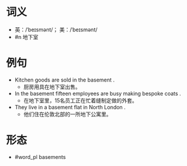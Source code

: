 # 词义
- 英：/ˈbeɪsmənt/； 美：/ˈbeɪsmənt/
- #n 地下室
# 例句
- Kitchen goods are sold in the basement .
	- 厨房用具在地下室出售。
- In the basement fifteen employees are busy making bespoke coats .
	- 在地下室里，15名员工正在忙着缝制定做的外套。
- They live in a basement flat in North London .
	- 他们住在伦敦北部的一所地下公寓里。
# 形态
- #word_pl basements
